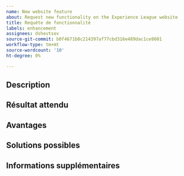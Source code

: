 ```yaml
---
name: New website feature
about: Request new functionality on the Experience League website
title: Requête de fonctionnalité
labels: enhancement
assignees: dshevtsov
source-git-commit: b0f4671b8c214397af77cbd316e489dac1ce8601
workflow-type: tm+mt
source-wordcount: '10'
ht-degree: 0%

---
```



## Description

<!-- (REQUIRED) Describe the feature you want added. -->

## Résultat attendu

<!-- (REQUIRED) What is the expected result or behavior of this feature? -->

## Avantages

<!-- (REQUIRED) How does this feature improve the docs experience? -->

## Solutions possibles

<!-- (OPTIONAL) What would a solution for this issue look like? -->

## Informations supplémentaires

<!-- (OPTIONAL) What other information can you provide about this feature? -->

<!--
Thank you for taking the time to report this issue!
GitHub Issues in this repo should only relate to this project's codebase.

Before submitting this issue, please make sure you are complying with our Code of Conduct:
https://github.com/AdobeDocs/commerce-operations.en/blob/main/code-of-conduct.md

Issues that do not comply with our Code of Conduct or do not contain enough information may be closed at the maintainers' discretion.

Feel free to remove this section before creating this issue.
-->

